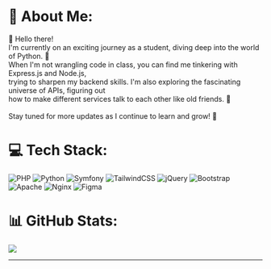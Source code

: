 # 💫 About Me:
👋 Hello there!<br>I'm currently on an exciting journey as a student, diving deep into the world of Python. 🐍<br>When I'm not wrangling code in class, you can find me tinkering with Express.js and Node.js, <br>trying to sharpen my backend skills. I'm also exploring the fascinating universe of APIs, figuring out <br>how to make different services talk to each other like old friends. 🤖<br><br>Stay tuned for more updates as I continue to learn and grow! 🚀


# 💻 Tech Stack:
![PHP](https://img.shields.io/badge/php-%23777BB4.svg?style=for-the-badge&logo=php&logoColor=white) ![Python](https://img.shields.io/badge/python-3670A0?style=for-the-badge&logo=python&logoColor=ffdd54) ![Symfony](https://img.shields.io/badge/symfony-%23000000.svg?style=for-the-badge&logo=symfony&logoColor=white) ![TailwindCSS](https://img.shields.io/badge/tailwindcss-%2338B2AC.svg?style=for-the-badge&logo=tailwind-css&logoColor=white) ![jQuery](https://img.shields.io/badge/jquery-%230769AD.svg?style=for-the-badge&logo=jquery&logoColor=white) ![Bootstrap](https://img.shields.io/badge/bootstrap-%238511FA.svg?style=for-the-badge&logo=bootstrap&logoColor=white) ![Apache](https://img.shields.io/badge/apache-%23D42029.svg?style=for-the-badge&logo=apache&logoColor=white) ![Nginx](https://img.shields.io/badge/nginx-%23009639.svg?style=for-the-badge&logo=nginx&logoColor=white) ![Figma](https://img.shields.io/badge/figma-%23F24E1E.svg?style=for-the-badge&logo=figma&logoColor=white)
# 📊 GitHub Stats:
<!-- ![](https://github-readme-stats.vercel.app/api?username=msuzuki90&theme=dark&hide_border=false&include_all_commits=true&count_private=true)<br/> -->
![](https://github-readme-streak-stats.herokuapp.com/?user=el-meowzu&theme=dark&hide_border=false)<br/>

<!-- ![](https://github-readme-stats.vercel.app/api/top-langs/?username=msuzuki90&theme=dark&hide_border=false&include_all_commits=true&count_private=true&layout=compact) -->

---
<!-- [![](https://visitcount.itsvg.in/api?id=msuzuki90&icon=0&color=0)](https://visitcount.itsvg.in) -->

<!-- Proudly created with GPRM ( https://gprm.itsvg.in ) -->
